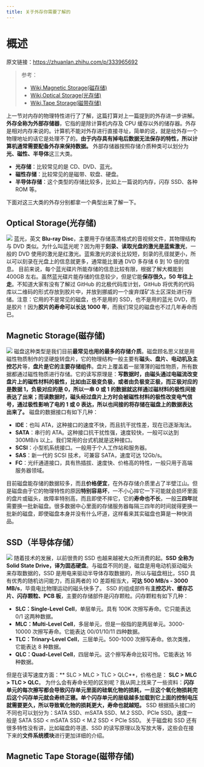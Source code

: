 ```yaml
---
title: 关于外存你需要了解的
---
```


# 概述

原文链接：<https://zhuanlan.zhihu.com/p/333965692>

> 参考：
> - [Wiki,Magnetic Storage(磁存储)](https://en.wikipedia.org/wiki/Magnetic_storage)
> - [Wiki,Optical Storage(光存储)](https://en.wikipedia.org/wiki/Optical_storage)
> - [Wiki,Tape Storage(磁带存储)](https://en.wikipedia.org/wiki/Magnetic_tape_data_storage)

上一节对内存的物理特性进行了了解，这篇打算对上一篇提到的外存进一步讲解。
**外存全称为外部存储器**，它指的是除计算机内存及 CPU 缓存以外的储存器。外存是相对内存来说的。计算机不能对外存进行直接寻址，简单的说，就是给外存一个物理地址的话它是处理不了的。**由于内存具有掉电后数据无法保存的特性，所以计算机通常需要配备外存来保持数据。**
外部存储器按照存储介质种类可以划分为**光、磁性、半导体**这三大类。

- **光存储**：比较常见的是 CD、DVD、蓝光。
- **磁性存储**：比较常见的是磁带、软盘、硬盘。
- **半导体存储**：这个类型的存储比较多，比如上一篇说的内存，闪存 SSD、各种 ROM 等。

下面对这三大类的外存分别都拿一个典型出来了解一下。

## Optical Storage(光存储)

![](https://notes-learning.oss-cn-beijing.aliyuncs.com/rcmzws/1625452479311-3b0d7cc2-2eed-4516-81dc-93e6f6933295.jpg)
蓝光，英文 **Blu-ray Disc**，主要用于存储高清格式的音视频文件，其物理结构与 DVD 类似。为什么叫蓝光呢？因为用于**刻录、读取光盘的激光是蓝紫激光**，一般的 DVD 使用的激光是红激光。蓝紫激光的波长比较短，刻录的孔径就更小，所以可以刻录在光盘上的信息就更多，通常能比普通 DVD 多存储 6 到 10 倍的信息。
目前来说，每个蓝光碟片所能存储的信息比较有限，根据了解大概能到 400GB 左右。虽然蓝光碟片能存储的信息较少，但是它能**保存很久，50 年往上走**。不知道大家有没有了解过 GitHub 的北极代码库计划，GitHub 将优秀的代码库以二维码的形式存放到胶片中，并放到挪威的一个废弃煤矿冻土区深处进行存储。注意：它用的不是常见的磁盘，也不是用的 SSD，也不是用的蓝光 DVD，而是胶片！因为**胶片的寿命可以长达 1000 年**，而我们常见的磁盘也不过几年寿命而已。

## Magnetic Storage(磁存储)

![](https://notes-learning.oss-cn-beijing.aliyuncs.com/rcmzws/1625452479450-98dd8455-c2a8-4490-b197-6040f5c1248e.jpeg)
磁盘这种类型是我们目前**最常见也用的最多的存储介质**。磁盘顾名思义就是用磁性物质制作的坚硬旋转盘片，它的物理结构一般主要有**磁头、盘片、电动机及主控芯片**等，**盘片是它的主要存储组件**。盘片上覆盖着一层薄薄的磁性物质，所有数据都通过磁性物质进行存储。它的读写原理是：**写数据时，由磁头通过电磁流改变盘片上的磁性材料的极性，比如由正极变负极，或者由负极变正极，而正极对应的是数据 1，负极对应的是 0，所以一串 0 或 1 的数据就这样通过磁材料的极性间接表达了出来；而读数据时，磁头经过盘片上方时会被磁性材料的极性改变电气信号，通过极性影响了电的 1 或 0 表达，所以也间接的将存储在磁盘上的数据表达出来了。**
磁盘的数据接口有如下几种：

- **IDE**：也叫 ATA，这种接口的速度不快，而且抗干扰性差，现在已逐渐淘汰。
- **SATA**：串行的 ATA。这种接口抗干扰性强，速度较快，一般可以达到 300MB/s 以上。我们常用的台式机就是这种接口。
- **SCSI**：小型机系统接口。一般用于个人工作站和服务器。
- **SAS**：新一代的 SCSI 技术，可兼容 SATA，速度可达 12Gb/s。
- **FC**：光纤通道接口，具有热插拔、速度快、价格高的特性，一般只用于高端服务器领域。

目前磁盘能存储的数据较多，而且**价格便宜**，在外存存储介质里占了半壁江山。但是磁盘由于它的物理特性的原因**特别容易坏**，一不小心摔它一下可能就会损坏里面的盘片或磁头，故障率特别高，而且即使不摔它，它的**寿命也不长**，一般**三四年**就需要换一批新磁盘。很多数据中心里面的存储服务器每隔三四年的时间就得更换一批新的磁盘，即使磁盘本身并没有什么坏道，这样看来其实磁盘也算是一种快消品。

## SSD（半导体存储）

![](https://notes-learning.oss-cn-beijing.aliyuncs.com/rcmzws/1625452479259-716e1a53-7f56-4e64-b509-942b5e28b21b.jpeg)
随着技术的发展，以前很贵的 SSD 也越来越被大众所消费的起。**SSD 全称为 Solid State Drive，译为固态硬盘**。与磁盘不同的是，磁盘是用电动机驱动磁头来存取数据的，SSD 是用电来驱动半导体存取数据的，所以与磁盘相比，SSD 具有优秀的随机访问能力，而且两者的 IO 差距相当大，**可达 500 MB/s - 3000 MB/s**，毕竟电比物理运动的磁头快多了。
SSD 的组成部件有**主控芯片、缓存芯片、闪存颗粒、PCB 板**，主要的存储部件是闪存颗粒。闪存颗粒有如下几种：

- **SLC：Single-Level Cell**，单层单元。具有 100K 次擦写寿命。它只能表达 0/1 这两种数据。
- **MLC：Multi-Level Cell**，多层单元，但是一般指的是两层单元。3000-10000 次擦写寿命。它能表达 00/01/10/11 四种数据。
- **TLC：Trinary-Level Cell**，三层单元。500-1000 次擦写寿命。依次类推，它能表达 8 种数据。
- **QLC：Quad-Level Cell**，四层单元。这个擦写寿命比较可怜。它能表达 16 种数据。

但是在读写速度方面：** SLC > MLC > TLC > QLC**，价格也是： **SLC > MLC > TLC > QLC**。
为什么会有寿命长短的区别呢？我从网上找来了一些资料：**闪存单元的每次擦写都会导致闪存单元里面的硅氧化物的损耗，一旦这个氧化物损耗完后这个闪存单元就会寿终正寝。单个闪存单元的层级越多加载到它上面的控制电压就需要更久，所以导致氧化物的损耗更大，寿命也就越短。**
SSD 根据插头接口的不同也可以划分为：SATA SSD、mSATA SSD、M.2 SSD、PCIe SSD。速度一般是 SATA SSD < mSATA SSD < M.2 SSD < PCIe SSD。
关于磁盘和 SSD 还有很多特性没有讲，比如磁盘的寻道、SSD 的读写原理以及写放大等，这些会在接下来的**文件系统模块**进行更加详细的介绍。

## Magnetic Tape Storage(磁带存储)
